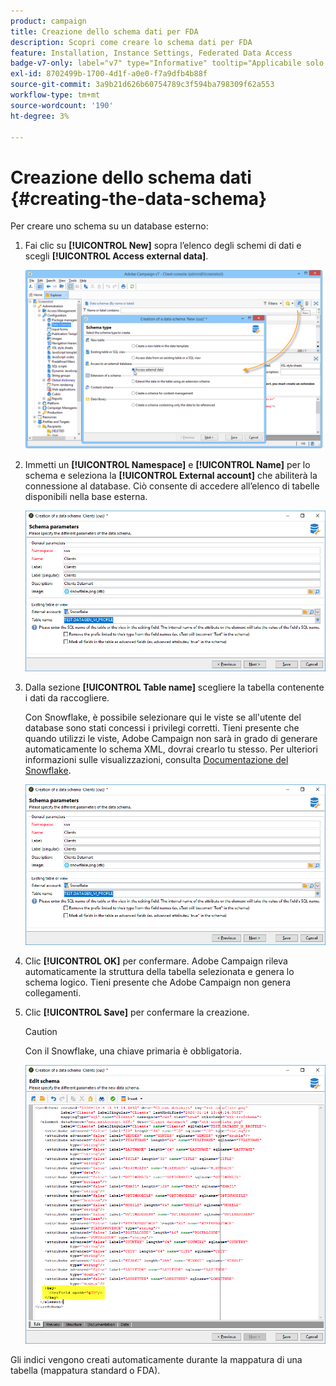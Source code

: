 ```yaml
---
product: campaign
title: Creazione dello schema dati per FDA
description: Scopri come creare lo schema dati per FDA
feature: Installation, Instance Settings, Federated Data Access
badge-v7-only: label="v7" type="Informative" tooltip="Applicabile solo a Campaign Classic v7"
exl-id: 8702499b-1700-4d1f-a0e0-f7a9dfb4b88f
source-git-commit: 3a9b21d626b60754789c3f594ba798309f62a553
workflow-type: tm+mt
source-wordcount: '190'
ht-degree: 3%

---
```


# Creazione dello schema dati {#creating-the-data-schema}



Per creare uno schema su un database esterno:

1. Fai clic su **[!UICONTROL New]** sopra l’elenco degli schemi di dati e scegli **[!UICONTROL Access external data]**.

   ![](assets/wf_new_schema_fda.png)

1. Immetti un **[!UICONTROL Namespace]** e  **[!UICONTROL Name]** per lo schema e seleziona la **[!UICONTROL External account]** che abiliterà la connessione al database. Ciò consente di accedere all’elenco di tabelle disponibili nella base esterna.

   ![](assets/wf_new_schema_select_table_fda.png)

1. Dalla sezione **[!UICONTROL Table name]** scegliere la tabella contenente i dati da raccogliere.

   Con Snowflake, è possibile selezionare qui le viste se all&#39;utente del database sono stati concessi i privilegi corretti. Tieni presente che quando utilizzi le viste, Adobe Campaign non sarà in grado di generare automaticamente lo schema XML, dovrai crearlo tu stesso. Per ulteriori informazioni sulle visualizzazioni, consulta [Documentazione del Snowflake](https://docs.snowflake.com/en/user-guide/views-introduction.html).

   ![](assets/wf_new_schema_select_table_fda.png)

1. Clic **[!UICONTROL OK]** per confermare. Adobe Campaign rileva automaticamente la struttura della tabella selezionata e genera lo schema logico. Tieni presente che Adobe Campaign non genera collegamenti.

1. Clic **[!UICONTROL Save]** per confermare la creazione.

   >[!CAUTION]
   >
   >Con il Snowflake, una chiave primaria è obbligatoria.

   ![](assets/wf_new_schema_generate_fda.png)

Gli indici vengono creati automaticamente durante la mappatura di una tabella (mappatura standard o FDA).
